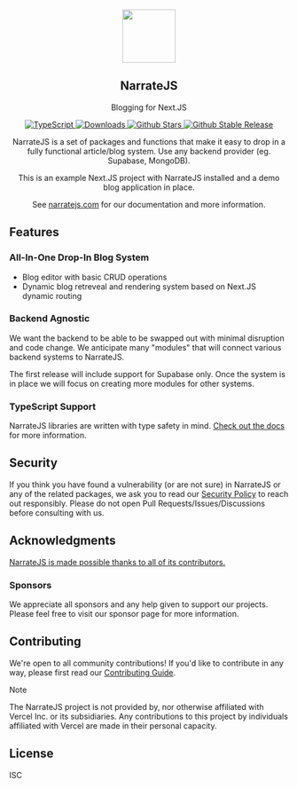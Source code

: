 <p align="center">
  <br/>
  <a href="https://www.narratejs.com"
   target="_blank"><img width="96px" src="https://www.narratejs.com/images/logo_white.png" /></a>
  <h2 align="center">NarrateJS</h2>
  <p align="center">Blogging for Next.JS</p>

  <p align="center" style="align: center;">
    <a href="https://npm.im/narratejs">
      <img src="https://img.shields.io/badge/TypeScript-blue?style=flat-square" alt="TypeScript" />
    </a>
    <a href="https://www.npmtrends.com/narratejs">
      <img src="https://img.shields.io/npm/dw/narratejs?style=flat-square" alt="Downloads" />
    </a>
    <a href="https://github.com/narratejs/narratejs/stargazers">
      <img src="https://img.shields.io/github/stars/narratejs/narratejs?style=flat-square" alt="Github Stars" />
    </a>
    <a href="https://www.npmjs.com/package/narratejs">
      <img src="https://img.shields.io/github/v/tag/narratejs/narratejs?style=flat-square" alt="Github Stable Release" />
    </a>
  </p>
  <p align="center">
    NarrateJS is a set of packages and functions that make it easy to drop in a fully functional article/blog system. Use any backend provider (eg. Supabase, MongoDB).
  </p>
    <p align="center">
    This is an example Next.JS project with NarrateJS installed and a demo blog application in place.
  </p>
  <p align="center">
    See <a href="https://www.narratejs.com">narratejs.com</a> for our documentation and more information.
  </p>
</p>

## Features

### All-In-One Drop-In Blog System

- Blog editor with basic CRUD operations
- Dynamic blog retreveal and rendering system based on Next.JS dynamic routing

### Backend Agnostic

We want the backend to be able to be swapped out with minimal disruption and code change. We anticipate many "modules" that will connect various backend systems to NarrateJS.

The first release will include support for Supabase only. Once the system is in place we will focus on creating more modules for other systems.

### TypeScript Support

NarrateJS libraries are written with type safety in mind. [Check out the docs](https://www.narratejs.com/getting-started/typescript) for more information.

## Security

If you think you have found a vulnerability (or are not sure) in NarrateJS or any of the related packages, we ask you to read our [Security Policy](https://www.narratejs.com/security) to reach out responsibly. Please do not open Pull Requests/Issues/Discussions before consulting with us.

## Acknowledgments

[NarrateJS is made possible thanks to all of its contributors.](https://www.narratejs.com/contributors)

<!-- <a href="https://github.com/narratejs/narratejs/graphs/contributors">
  <img width="500px" src="https://contrib.rocks/image?repo=narratejs/narratejs" />
</a> -->
<div>
</div>

### Sponsors

We appreciate all sponsors and any help given to support our projects. Please feel free to visit our sponsor page for more information.

## Contributing

We're open to all community contributions! If you'd like to contribute in any way, please first read
our [Contributing Guide](https://github.com/narratejs/narratejs/CONTRIBUTING.md).

> [!NOTE]
> The NarrateJS project is not provided by, nor otherwise affiliated with Vercel Inc. or its subsidiaries. Any contributions to this project by individuals affiliated with Vercel are made in their personal capacity.

## License

ISC
